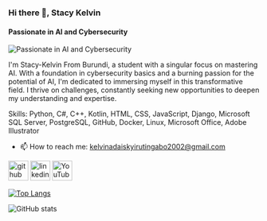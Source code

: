 ### Hi there 👋, Stacy Kelvin
####  Passionate in AI and Cybersecurity
![ Passionate in AI and Cybersecurity](https://media.licdn.com/dms/image/D4D16AQHuuq94oBA7aw/profile-displaybackgroundimage-shrink_350_1400/0/1718347902430?e=1726099200&v=beta&t=TRICXtfiRvB42HPfGZovVUNnwmsIEYoO4-aHHokDw3A)

I'm Stacy-Kelvin From Burundi, a student with a singular focus on mastering AI. With a foundation in cybersecurity basics and a burning passion for the potential of AI, I'm dedicated to immersing myself in this transformative field. I thrive on challenges, constantly seeking new opportunities to deepen my understanding and expertise.

Skills: Python, C#, C++, Kotlin, HTML, CSS, JavaScript, Django, Microsoft SQL Server, PostgreSQL, GitHub, Docker, Linux, Microsoft Office, Adobe Illustrator

- 📫 How to reach me: kelvinadaiskyirutingabo2002@gmail.com 


[<img src='https://cdn.jsdelivr.net/npm/simple-icons@3.0.1/icons/github.svg' alt='github' height='40'>](https://github.com/kelvinadaisky)  [<img src='https://cdn.jsdelivr.net/npm/simple-icons@3.0.1/icons/linkedin.svg' alt='linkedin' height='40'>](https://www.linkedin.com/in/https://www.linkedin.com/in/kelvinadaisky//)  [<img src='https://cdn.jsdelivr.net/npm/simple-icons@3.0.1/icons/youtube.svg' alt='YouTube' height='40'>](https://www.youtube.com/channel/kelvinadaisky)  

[![Top Langs](https://github-readme-stats.vercel.app/api/top-langs/?username=kelvinadaisky)](https://github.com/anuraghazra/github-readme-stats)

![GitHub stats](https://github-readme-stats.vercel.app/api?username=kelvinadaisky&show_icons=true)  

